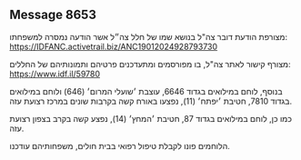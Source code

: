 ## Message 8653

מצורפת הודעת דובר צה"ל בנושא שמו של חלל צה״ל אשר הודעה נמסרה למשפחתו: https://IDFANC.activetrail.biz/ANC19012024928793730

מצורף קישור לאתר צה"ל, בו מפורסמים ומתעדכנים פרטיהם ותמונותיהם של החללים:
https://www.idf.il/59780

בנוסף, לוחם במילואים בגדוד 6646, עוצבת ׳שועלי המרום׳ (646) ולוחם במילואים בגדוד 7810, חטיבת ׳יפתח׳ (11), נפצעו באורח קשה בקרבות שונים במרכז רצועת עזה.

כמו כן, לוחם במילואים בגדוד 87, חטיבת ׳המחץ׳ (14), נפצע קשה בקרב בצפון רצועת עזה. 

הלוחמים פונו לקבלת טיפול רפואי בבית חולים, משפחותיהם עודכנו.

